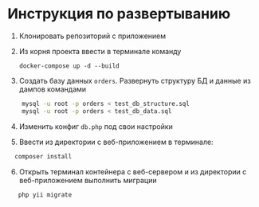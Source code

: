 # Инструкция по развертыванию

1. Клонировать репозиторий с приложением
2. Из корня проекта ввести в терминале команду

    ```docker-compose up -d --build```
3. Создать базу данных ```orders```. Развернуть структуру БД и данные из дампов командами

```bash
    mysql -u root -p orders < test_db_structure.sql
    mysql -u root -p orders < test_db_data.sql
```
4. Изменить конфиг ```db.php``` под свои настройки

5. Ввести из директории с веб-приложением в терминале:

```bash
  composer install
```

6. Открыть терминал контейнера с веб-сервером и из директории с веб-приложением выполнить миграции

```bash
   php yii migrate
```

